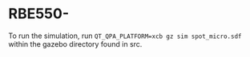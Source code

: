 # RBE550-

To run the simulation, run `QT_QPA_PLATFORM=xcb gz sim spot_micro.sdf` within the gazebo directory found in src.
